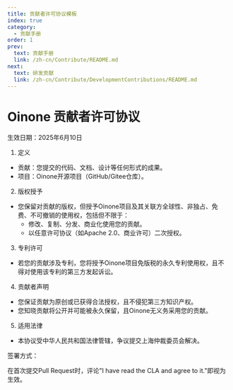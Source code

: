 ```yaml
---
title: 贡献者许可协议模板
index: true
category:
  - 贡献手册
order: 1
prev:
  text: 贡献手册
  link: /zh-cn/Contribute/README.md
next:
  text: 研发贡献
  link: /zh-cn/Contribute/DevelopmentContributions/README.md
---
```

# Oinone 贡献者许可协议

生效日期：2025年6月10日

1. 定义
  * 贡献：您提交的代码、文档、设计等任何形式的成果。
  * 项目：Oinone开源项目（GitHub/Gitee仓库）。

2. 版权授予
  * 您保留对贡献的版权，但授予Oinone项目及其关联方全球性、非独占、免费、不可撤销的使用权，包括但不限于：
    * 修改、复制、分发、商业化使用您的贡献。
    * 以任意许可协议（如Apache 2.0、商业许可）二次授权。

3. 专利许可
  * 若您的贡献涉及专利，您将授予Oinone项目免版税的永久专利使用权，且不得对使用该专利的第三方发起诉讼。

4. 贡献者声明
  * 您保证贡献为原创或已获得合法授权，且不侵犯第三方知识产权。
  * 您知晓贡献将公开并可能被永久保留，且Oinone无义务采用您的贡献。

5. 适用法律
  * 本协议受中华人民共和国法律管辖，争议提交上海仲裁委员会解决。

签署方式：

在首次提交Pull Request时，评论"I have read the CLA and agree to it."即视为生效。
